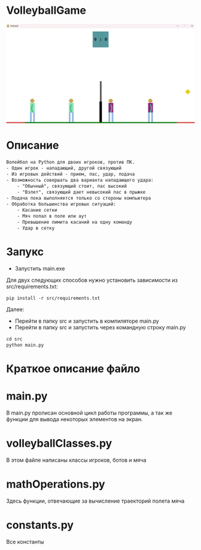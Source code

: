 # VolleyballGame

![Логотип](images/screenshot.png)



# Описание

    Волейбол на Python для двоих игроков, против ПК.
    - Один игрок - нападающий, другой связующий
    - Из игровых действий - прием, пас, удар, подача
    - Возможность совершать два варианта нападающего удара:
        - "Обычный", связующий стоит, пас высокий
        - "Взлет", связующий дает невысокий пас в прыжке
    - Подача пока выполняется только со стороны компьютера
    - Обработка большинства игровых ситуаций:
        - Касание сетки
        - Мяч попал в поле или аут
        - Превышение лимита касаний на одну команду
        - Удар в сетку


# Запукс

- Запустить main.exe

Для двух следующих способов нужно установить зависимости из src/requirements.txt:

```
pip install -r src/requirements.txt
```

Далее:
- Перейти в папку src и запустить в компиляторе main.py
- Перейти в папку src и запустить через командную строку main.py

```
cd src
python main.py
```

# Краткое описание файло

# main.py
В main.py прописан основной цикл работы программы, а так же функции для вывода некоторых элементов на экран.

# volleyballClasses.py
В этом файле написаны классы игроков, ботов и мяча

# mathOperations.py
Здесь функции, отвечающие за вычисление траекторий полета мяча

# constants.py
Все константы
